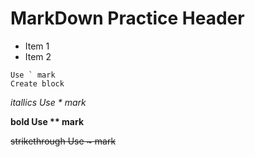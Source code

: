 # MarkDown Practice Header
- Item 1
- Item 2

```
Use ` mark
Create block
```
*itallics Use \* mark*

**bold Use \*\* mark**

~~strikethrough Use \~ mark~~


